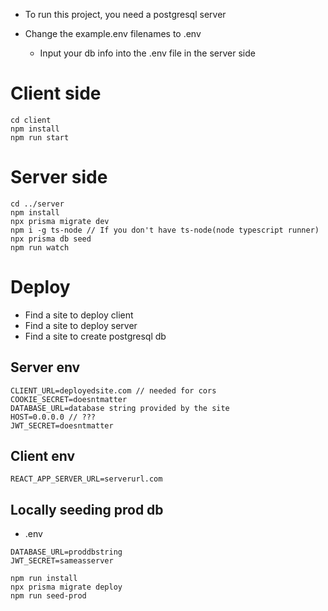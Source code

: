 -   To run this project, you need a postgresql server
-   Change the example.env filenames to .env

    -   Input your db info into the .env file in the server side

# Client side

```
cd client
npm install
npm run start

```

# Server side

```
cd ../server
npm install
npx prisma migrate dev
npm i -g ts-node // If you don't have ts-node(node typescript runner)
npx prisma db seed
npm run watch

```

# Deploy

-   Find a site to deploy client
-   Find a site to deploy server
-   Find a site to create postgresql db

## Server env

```env
CLIENT_URL=deployedsite.com // needed for cors
COOKIE_SECRET=doesntmatter
DATABASE_URL=database string provided by the site
HOST=0.0.0.0 // ???
JWT_SECRET=doesntmatter
```

## Client env

```env
REACT_APP_SERVER_URL=serverurl.com
```

## Locally seeding prod db

-   .env

```env
DATABASE_URL=proddbstring
JWT_SECRET=sameasserver
```

```
npm run install
npx prisma migrate deploy
npm run seed-prod
```
